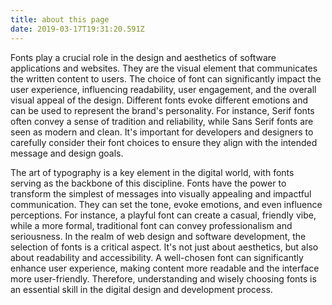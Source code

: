 ```yaml
---
title: about this page
date: 2019-03-17T19:31:20.591Z
---
```


Fonts play a crucial role in the design and aesthetics of software applications and websites. They are the visual element that communicates the written content to users. The choice of font can significantly impact the user experience, influencing readability, user engagement, and the overall visual appeal of the design. Different fonts evoke different emotions and can be used to represent the brand's personality. For instance, Serif fonts often convey a sense of tradition and reliability, while Sans Serif fonts are seen as modern and clean. It's important for developers and designers to carefully consider their font choices to ensure they align with the intended message and design goals.

The art of typography is a key element in the digital world, with fonts serving as the backbone of this discipline. Fonts have the power to transform the simplest of messages into visually appealing and impactful communication. They can set the tone, evoke emotions, and even influence perceptions. For instance, a playful font can create a casual, friendly vibe, while a more formal, traditional font can convey professionalism and seriousness. In the realm of web design and software development, the selection of fonts is a critical aspect. It's not just about aesthetics, but also about readability and accessibility. A well-chosen font can significantly enhance user experience, making content more readable and the interface more user-friendly. Therefore, understanding and wisely choosing fonts is an essential skill in the digital design and development process.
